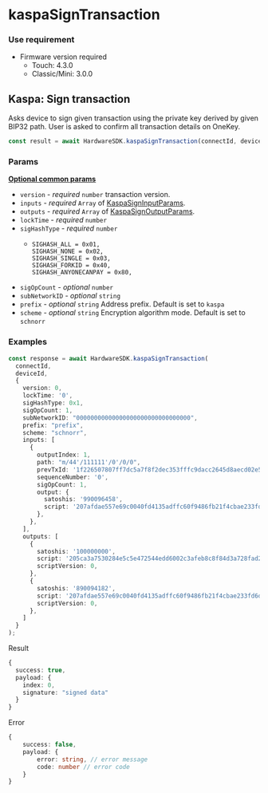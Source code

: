 # kaspaSignTransaction

### Use requirement

* Firmware version required
  * Touch: 4.3.0
  * Classic/Mini: 3.0.0

## Kaspa: Sign transaction

Asks device to sign given transaction using the private key derived by given BIP32 path. User is asked to confirm all transaction details on OneKey.

```typescript
const result = await HardwareSDK.kaspaSignTransaction(connectId, deviceId, params);
```

### Params

[**Optional common params**](../common-params.md)

* `version` - _required_ `number` transaction version.
* `inputs` - _required_ `Array` of [KaspaSignInputParams](https://github.com/OneKeyHQ/hardware-js-sdk/blob/269ee367141ae2186a9a63d1d89e9f4c70428623/packages/core/src/types/api/kaspaSignTransaction.ts#L9C1-L19C3).
* `outputs` - _required_ `Array` of [KaspaSignOutputParams](https://github.com/OneKeyHQ/hardware-js-sdk/blob/269ee367141ae2186a9a63d1d89e9f4c70428623/packages/core/src/types/api/kaspaSignTransaction.ts#L21C1-L26C1).
* `lockTime` - _required_ `number`&#x20;
* `sigHashType` - _required_ `number`&#x20;
  * ```
    SIGHASH_ALL = 0x01,
    SIGHASH_NONE = 0x02,
    SIGHASH_SINGLE = 0x03,
    SIGHASH_FORKID = 0x40,
    SIGHASH_ANYONECANPAY = 0x80,
    ```
* `sigOpCount` - _optional_ `number`&#x20;
* `subNetworkID` - _optional_ `string`&#x20;
* `prefix` - _optional_ `string` Address prefix. Default is set to `kaspa`
* `scheme` - _optional_ `string` Encryption algorithm mode. Default is set to `schnorr`



### Examples

```typescript
const response = await HardwareSDK.kaspaSignTransaction(
  connectId,
  deviceId,
  {
    version: 0,
    lockTime: '0',
    sigHashType: 0x1,
    sigOpCount: 1,
    subNetworkID: "00000000000000000000000000000000",
    prefix: "prefix",
    scheme: "schnorr",
    inputs: [
      {
        outputIndex: 1,
        path: "m/44'/111111'/0'/0/0",
        prevTxId: '1f226507807ff7dc5a7f8f2dec353fffc9dacc2645d8aecd02e5046907e3e2b2',
        sequenceNumber: '0',
        sigOpCount: 1,
        output: {
          satoshis: '990096458',
          script: '207afdae557e69c0040fd4135adffc60f9486fb21f4cbae233fd6db3e84ba47c55ac',
        },
      },
    ],
    outputs: [
      {
        satoshis: '100000000',
        script: '205ca3a7530284e5c5e472544edd6002c3afeb8c8f84d3a728fad255a4872753fbac',
        scriptVersion: 0,
      },
      {
        satoshis: '890094182',
        script: '207afdae557e69c0040fd4135adffc60f9486fb21f4cbae233fd6db3e84ba47c55ac',
        scriptVersion: 0,
      },
    ]
  }
);
```

Result

```typescript
{
  success: true,
  payload: {
    index: 0,
    signature: "signed data"
  }
}
```

Error

```typescript
{
    success: false,
    payload: {
        error: string, // error message
        code: number // error code
    }
}
```
